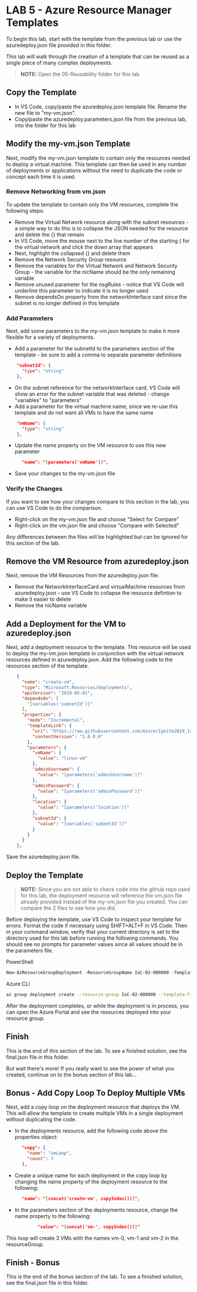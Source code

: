 # LAB 5 - Azure Resource Manager Templates

To begin this lab, start with the template from the previous lab or use the azuredeploy.json file provided in this folder.

This lab will walk through the creation of a template that can be reused as a single piece of many complex deployments.

> **NOTE:** Open the 05-Reusability folder for this lab

## Copy the Template

- In VS Code, copy/paste the azuredeploy.json template file.  Rename the new file to "my-vm.json".
- Copy/paste the azuredeploy.parameters.json file from the previous lab, into the folder for this lab

## Modify the my-vm.json Template

Next, modify the my-vm.json template to contain only the resources needed to deploy a virtual machine.  This template can then be used in any number of deployments or applications without the need to duplicate the code or concept each time it is used.

### Remove Networking from vm.json

To update the template to contain only the VM resources, complete the following steps:

- Remove the Virtual Network resource along with the subnet resources - a simple way to do this is to collapse the JSON needed for the resource and delete the {} that remain
- In VS Code, move the mouse next to the line number of the starting { for the virtual network and click the down array that appears
- Next, highlight the collapsed {} and delete them
- Remove the Network Security Group resource
- Remove the variables for the Virtual Network and Network Security Group - the variable for the nicName should be the only remaining variable
- Remove unused parameter for the nsgRules - notice that VS Code will underline this parameter to indicate it is no longer used
- Remove dependsOn property from the networkInterface card since the subnet is no longer defined in this template

### Add Parameters

Next, add some parameters to the my-vm.json template to make it more flexible for a variety of deployments.

- Add a parameter for the subnetId to the parameters section of the template - be sure to add a comma to separate parameter definitions

```json
    "subnetId": {
      "type": "string"
    },
```

- On the subnet reference for the networkInterface card, VS Code will show an error for the subnet variable that was deleted - change "variables" to "parameters"
- Add a parameter for the virtual machine name, since we re-use this template and do not want all VMs to have the same name

```json
    "vmName": {
      "type": "string"
    },
```

- Update the name property on the VM resource to use this new parameter

```json
      "name": "[parameters('vmName')]",
```

- Save your changes to the my-vm.json file

### Verify the Changes

If you want to see how your changes compare to this section in the lab, you can use VS Code to do the comparison.

- Right-click on the my-vm.json file and choose "Select for Compare"
- Right-click on the vm.json file and choose "Compare with Selected"

Any differences between the files will be highlighted but can be ignored for this section of the lab.

## Remove the VM Resource from azuredeploy.json

Next, remove the VM Resources from the azuredeploy.json file.

- Remove the NetworkInterfaceCard and virtualMachine resources from azuredeploy.json - use VS Code to collapse the resource defintion to make it easier to delete
- Remove the nicName variable

## Add a Deployment for the VM to azuredeploy.json

Next, add a deployment resource to the template.  This resource will be used to deploy the my-vm.json template in conjunction with the virtual network resources defined in azuredeploy.json.  Add the following code to the resources section of the template.

```json
    {
      "name": "create-vm",
      "type": "Microsoft.Resources/deployments",
      "apiVersion": "2019-05-01",
      "dependsOn": [
        "[variables('subnetId')]"
      ],
      "properties": {
        "mode": "Incremental",
        "templateLink": {
          "uri": "https://raw.githubusercontent.com/Azure/Ignite2019_IaC_pre-day_docs/master/ARM%20Template/05%20-%20Reusability/vm.json",
          "contentVersion": "1.0.0.0"
        },
        "parameters": {
          "vmName": {
            "value": "linux-vm"
          },
          "adminUsername": {
            "value": "[parameters('adminUsername')]"
          },
          "adminPassword": {
            "value": "[parameters('adminPassword')]"
          },
          "location": {
            "value": "[parameters('location')]"
          },
          "subnetId": {
            "value": "[variables('subnetId')]"
          }
        }
      }
    },
```

Save the azuredeploy.json file.

## Deploy the Template

> **NOTE:** Since you are not able to check code into the github repo used for this lab, the deployment resource will reference the vm.json file already provided instead of the my-vm.json file you created.  You can compare the 2 files to see how you did.

Before deploying the template, use VS Code to inspect your template for errors.  Format the code if necessary using SHIFT+ALT+F in VS Code.  Then in your command window, verify that your current directory is set to the directory used for this lab before running the following commands.  You should see no prompts for parameter values since all values should be in the parameters file.

PowerShell

```PowerShell
New-AzResourceGroupDeployment -ResourceGroupName IoC-02-000000 -TemplateFile azuredeploy.json -Verbose
```

Azure CLI

```bash
az group deployment create --resource-group IoC-02-000000 --template-file azuredeploy.json --verbose
```

After the deployment completes, or while the deployment is in process, you can open the Azure Portal and see the resources deployed into your resource group.





## Finish

This is the end of this section of the lab.  To see a finished solution, see the final.json file in this folder.

But wait there's more!  If you really want to see the power of what you created, continue on to the bonus section of this lab...

## Bonus - Add Copy Loop To Deploy Multiple VMs

Next, add a copy loop on the deployment resource that deploys the VM.  This will allow the template to create multiple VMs in a single deployment without duplicating the code.

- In the deployments resource, add the following code above the properties object:

```json
      "copy": {
        "name": "vmLoop",
        "count": 3
      },
```

- Create a unique name for each deployment in the copy loop by changing the name property of the deployment resource to the following:

```json
      "name": "[concat('create-vm', copyIndex())]",
```

- In the parameters section of the deployments resource, change the name property to the following:

```json
            "value": "[concat('vm-', copyIndex())]"
```

This loop will create 3 VMs with the names vm-0, vm-1 and vm-2 in the resourceGroup.

## Finish - Bonus

This is the end of the bonus section of the lab.  To see a finished solution, see the final.json file in this folder.
